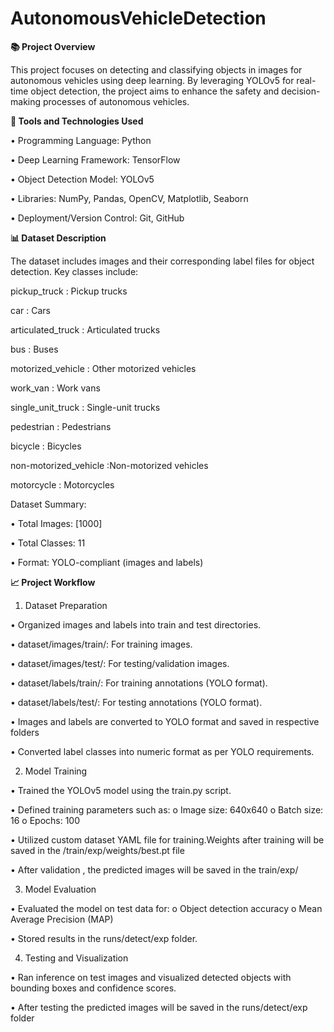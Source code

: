 # AutonomousVehicleDetection

**📚 Project Overview**

This project focuses on detecting and classifying objects in images for autonomous vehicles using deep learning. By leveraging YOLOv5 for real-time object detection, the project aims to enhance the safety and decision-making processes of autonomous vehicles.

**🧰 Tools and Technologies Used**

•	Programming Language: Python

•	Deep Learning Framework: TensorFlow

•	Object Detection Model: YOLOv5

•	Libraries: NumPy, Pandas, OpenCV, Matplotlib, Seaborn

•	Deployment/Version Control: Git, GitHub



**📊 Dataset Description**

The dataset includes images and their corresponding label files for object detection. Key classes include:

pickup_truck        : Pickup trucks

car                 :	Cars

articulated_truck	  : Articulated trucks

bus	                : Buses

motorized_vehicle   : Other motorized vehicles

work_van	          : Work vans

single_unit_truck   : Single-unit trucks

pedestrian	        : Pedestrians

bicycle	            : Bicycles

non-motorized_vehicle	:Non-motorized vehicles

motorcycle          :	Motorcycles


Dataset Summary:

•	Total Images: [1000]

•	Total Classes: 11

•	Format: YOLO-compliant (images and labels)



**📈 Project Workflow**


1. Dataset Preparation
   
•	Organized images and labels into train and test directories.

•  dataset/images/train/: For training images.

•  dataset/images/test/: For testing/validation images.

•  dataset/labels/train/: For training annotations (YOLO format).

•  dataset/labels/test/: For testing annotations (YOLO format).

•	Images and labels are converted to YOLO format and saved in respective folders

•	Converted label classes into numeric format as per YOLO requirements.


2. Model Training

•	Trained the YOLOv5 model using the train.py script.

•	Defined training parameters such as:
o	Image size: 640x640
o	Batch size: 16
o	Epochs: 100

•	Utilized custom dataset YAML file for training.Weights after training will be saved in the /train/exp/weights/best.pt file

•	After validation , the predicted images will be saved in the train/exp/

3. Model Evaluation
   
•	Evaluated the model on test data for:
o	Object detection accuracy
o	Mean Average Precision (MAP)

•	Stored results in the runs/detect/exp folder.

4. Testing and Visualization
   
•	Ran inference on test images and visualized detected objects with bounding boxes and confidence scores.

•	After testing the predicted images will be saved in the runs/detect/exp folder






